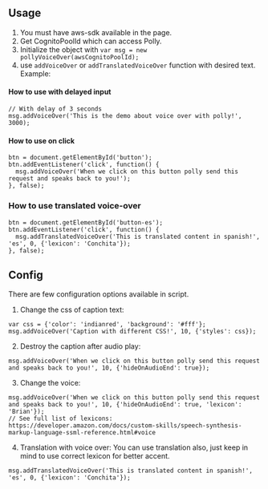 ## Usage

1. You must have aws-sdk available in the page.
2. Get CognitoPoolId which can access Polly.
3. Initialize the object with `var msg = new pollyVoiceOver(awsCognitoPoolId);`
4. use `addVoiceOver` or `addTranslatedVoiceOver` function with desired text. Example:

#### How to use with delayed input

```
// With delay of 3 seconds
msg.addVoiceOver('This is the demo about voice over with polly!', 3000);
```

#### How to use on click

```
btn = document.getElementById('button');
btn.addEventListener('click', function() {
  msg.addVoiceOver('When we click on this button polly send this request and speaks back to you!');
}, false);
```

### How to use translated voice-over
```
btn = document.getElementById('button-es');
btn.addEventListener('click', function() {
  msg.addTranslatedVoiceOver('This is translated content in spanish!', 'es', 0, {'lexicon': 'Conchita'});
}, false);
```

## Config

There are few configuration options available in script.
1. Change the css of caption text:
```
var css = {'color': 'indianred', 'background': '#fff'};
msg.addVoiceOver('Caption with different CSS!', 10, {'styles': css});
```

2. Destroy the caption after audio play:
```
msg.addVoiceOver('When we click on this button polly send this request and speaks back to you!', 10, {'hideOnAudioEnd': true});
```

3. Change the voice:
```
msg.addVoiceOver('When we click on this button polly send this request and speaks back to you!', 10, {'hideOnAudioEnd': true, 'lexicon': 'Brian'});
// See full list of lexicons: https://developer.amazon.com/docs/custom-skills/speech-synthesis-markup-language-ssml-reference.html#voice
```

4. Translation with voice over: You can use translation also, just keep in mind to use correct lexicon for better accent.
```
msg.addTranslatedVoiceOver('This is translated content in spanish!', 'es', 0, {'lexicon': 'Conchita'});
```

